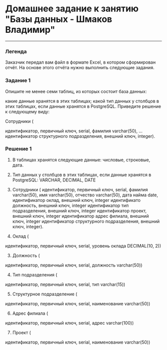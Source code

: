 # Домашнее задание к занятию "Базы данных - Шмаков Владимир"

---
### Легенда
Заказчик передал вам файл в формате Excel, в котором сформирован отчёт.
На основе этого отчёта нужно выполнить следующие задания.

### Задание 1
Опишите не менее семи таблиц, из которых состоит база данных:

какие данные хранятся в этих таблицах;
какой тип данных у столбцов в этих таблицах, если данные хранятся в PostgreSQL.
Приведите решение к следующему виду:

Сотрудники (

идентификатор, первичный ключ, serial,
фамилия varchar(50),
...
идентификатор структурного подразделения, внешний ключ, integer).

### Решение 1
1. В таблицах хранятся следующие данные: числовые, строковые, дата.

2. Тип данных у столбцов в этих таблицах, если данные хранятся в PostgreSQL: VARCHAR, DECIMAL, DATE

1. Сотрудники ( 
идентификатор, первичный ключ, serial, фамилия varchar(50),
имя varchar(50),
отчество varchar(50),
дата найма date,
идентификатор оклад, внешний ключ, integer
идентификато должность, внешний ключ, integer
идентификатор тип подразделения, внешний ключ, integer
идентификатор проект, внешний ключ, integer
идентификатор адрес филиала, внешний ключ, integer
идентификатор структурного подразделения, внешний ключ, integer).

2. Оклад (

идентификатор, первичный ключ, serial,
уровень оклада DECIMAL(10, 2))

3. Должность (

идентификатор, первичный ключ, serial,
должность varchar(50))

4. Тип подразделения (

идентификатор, первичный ключ, serial,
тип varchar(15))

5. Структурное подразделение (

идентификатор, первичный ключ, serial,
наименование varchar(50))

6. Адрес филиала (

идентификатор, первичный ключ, serial,
адрес varchar(100))

7. Проект (

идентификатор, первичный ключ, serial,
наименование varchar(50))
